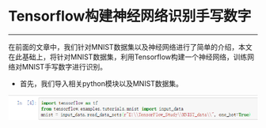 # Tensorflow构建神经网络识别手写数字
---
在前面的文章中，我们针对MNIST数据集以及神经网络进行了简单的介绍，本文在此基础上，将针对MNIST数据集，利用Tensorflow构建一个神经网络，训练网络对MNIST手写数字进行识别。

* 首先，我们导入相关python模块以及MNIST数据集。

![](/assets/TIM截图20180501004018.png)


